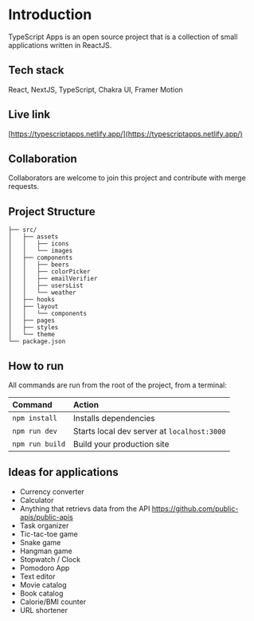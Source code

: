 # Introduction
TypeScript Apps is an open source project that is a collection of small applications written in ReactJS.
 
## Tech stack
React, NextJS, TypeScript, Chakra UI, Framer Motion

## Live link
[https://typescriptapps.netlify.app/](https://typescriptapps.netlify.app/)

## Collaboration
Collaborators are welcome to join this project and contribute with merge requests.  

##  Project Structure

```
├── src/
│   ├── assets
│   │   ├── icons
│   │   └── images
│   ├── components
│   │   ├── beers
│   │   ├── colorPicker
│   │   ├── emailVerifier
│   │   ├── usersList
│   │   └── weather
│   ├── hooks
│   ├── layout
│   │   └── components
│   ├── pages
│   ├── styles
│   └── theme
└── package.json
```

##  How to run

All commands are run from the root of the project, from a terminal:

| Command                | Action                                             |
| :--------------------- | :------------------------------------------------- |
| `npm install`          | Installs dependencies                              |
| `npm run dev`          | Starts local dev server at `localhost:3000`        |
| `npm run build`        | Build your production site           |

## Ideas for applications
- Currency converter
- Calculator
- Anything that retrievs data from the API https://github.com/public-apis/public-apis
- Task organizer
- Tic-tac-toe game
- Snake game
- Hangman game
- Stopwatch / Clock
- Pomodoro App
- Text editor
- Movie catalog
- Book catalog
- Calorie/BMI counter
- URL shortener


